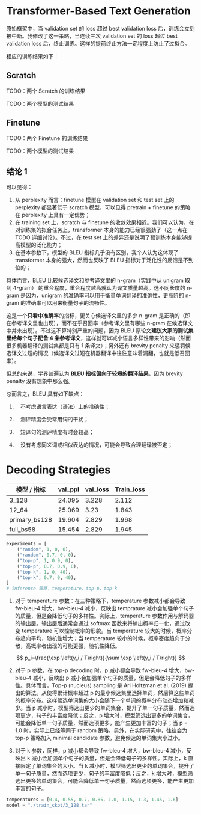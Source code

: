 # Transformer-Based Text Generation

原始框架中，当 validation set 的 loss 超过 best validation loss 后，训练会立刻被中断。我修改了这一策略，当连续三次 validation set 的 loss 超过 best validation loss 后，终止训练。这样的提前终止方法一定程度上防止了过拟合。

相应的训练结果如下：

## Scratch

TODO：两个 Scratch 的训练结果

TODO：两个模型的测试结果

## Finetune

TODO：两个 Finetune 的训练结果

TODO：两个模型的测试结果

## 结论 1

可以见得：

1. 从 perplexity 而言：finetune 模型在 validation set 和 test set 上的 perplexity 都显著低于 scratch 模型，可以见得 pretrain + finetune 的策略在 perplexity 上具有一定优势；
2. 在 training set 上，scratch 与 finetune 的收敛效果相近。我们可以认为，在对训练集的拟合任务上，transformer 本身的能力已经很强劲了（这一点在 TODO 详细讨论）。不过，在 test set 上的差异还是说明了预训练本身能够提高模型的泛化能力；
3. 在基本参数下，模型的 BLEU 指标几乎没有区别，我个人认为这体现了 transformer 本身的强大，然而也反映了 BLEU 指标对于泛化性的反馈是不到位的；

具体而言，BLEU 比较候选译文和参考译文里的 n-gram（实践中从 unigram 取到 4-gram） 的重合程度，重合程度越高就认为译文质量越高。选不同长度的 n-gram 是因为，unigram 的准确率可以用于衡量单词翻译的准确性，更高阶的 n-gram 的准确率可以用来衡量句子的流畅性。

这是一个**只看中准确率**的指标，更关心候选译文里的多少 n-gram 是正确的（即在参考译文里也出现），而不在乎召回率（参考译文里有哪些 n-gram 在候选译文中并未出现）。不过这不算特别严重的问题，因为 BLEU 原论文**建议大家的测试集里给每个句子配备 4 条参考译文**，这样就可以减小语言多样性带来的影响（然而很多机器翻译的测试集都是只有 1 条译文）；另外还有 brevity penalty 来惩罚候选译文过短的情况（候选译文过短在机器翻译中往往意味着漏翻，也就是低召回率）。

但总的来说，学界普遍认为 **BLEU 指标偏向于较短的翻译结果**，因为 brevity penalty 没有想象中那么强。

总而言之，BLEU 具有如下缺点：

1. 　不考虑语言表达（语法）上的准确性；

2. 　测评精度会受常用词的干扰；

3. 　短译句的测评精度有时会较高；

4. 　没有考虑同义词或相似表达的情况，可能会导致合理翻译被否定；

# Decoding Strategies

| 模型 / 指标   | val_ppl | val_loss | Train_loss |
| ------------- | ------- | -------- | ---------- |
| 3_128         | 24.095  | 3.228    | 2.112      |
| 12_64         | 25.069  | 3.23     | 1.843      |
| primary_bs128 | 19.604  | 2.829    | 1.968      |
| full_bs58     | 15.454  | 2.829    | 1.945      |

```python
experiments = [
    ("random", 1, 0, 0),
    ("random", 0.7, 0, 0),
    ("top-p", 1, 0.9, 0),
    ("top-p", 0.7, 0.9, 0),
    ("top-k", 1, 0, 40),
    ("top-k", 0.7, 0, 40),
]
# inference 策略，temperature，top-p，top-k
```

1. 对于 temperature 参数：在三种策略下，temperature 参数减小都会导致 fw-bleu-4 增大，bw-bleu-4 减小，反映出 temprature 减小会加强单个句子的质量，但是会降低句子的多样性。实际上，temperature 参数作用与解码器的输出层。输出层后通常会通过 softmax 函数来将输出概率归一化，通过改变 temperature 可以控制概率的形貌。当 temperature 较大的时候，概率分布趋向平均，随机性增大；当 temperature 较小的时候，概率密度趋向于分散，高概率者出现的可能更强，随机性降低。

$$
p_i=\frac{\exp \left(y_i / T\right)}{\sum \exp \left(y_i / T\right)}
$$

2. 对于 p 参数，在 top-p decoding 时，p 减小都会导致 fw-bleu-4 增大，bw-bleu-4 减小，反映出 p 减小会加强单个句子的质量，但是会降低句子的多样性。具体而言，Top-p (nucleus) sampling 是 Ari Holtzman et al. (2019) 提出的算法。从使得累计概率超过 p 的最小候选集里选择单词，然后算这些单词的概率分布。这样候选单词集的大小会随下一个单词的概率分布动态增加和减少。当 p 减小时，模型筛选出更少的单词集合，提升了单一句子质量，然而选项更少，句子的丰富度降低；反之，p 增大时，模型筛选出更多的单词集合，可能会降低单一句子质量，然而选项更多，能产生更加丰富的句子；当 p = 1.0 时，实际上已经等同于 random 策略。另外，在实际研究中，往往会为 top-p 策略加入 minimal candidate 参数，避免候选的单词集大小过小。

3. 对于 k 参数，同样，p 减小都会导致 fw-bleu-4 增大，bw-bleu-4 减小，反映出 k 减小会加强单个句子的质量，但是会降低句子的多样性。实际上，k 直接限定了单词集合的大小。当 k 减小时，模型筛选出更少的单词集合，提升了单一句子质量，然而选项更少，句子的丰富度降低；反之，k 增大时，模型筛选出更多的单词集合，可能会降低单一句子质量，然而选项更多，能产生更加丰富的句子。

```python
temperatures = [0.4, 0.55, 0.7, 0.85, 1.0, 1.15, 1.3, 1.45, 1.6]
model = "./train_ckpt/3_128.tar"
```

